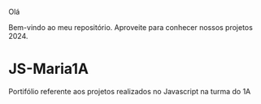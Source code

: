 Olá

Bem-vindo ao meu repositório. Aproveite para conhecer nossos projetos 2024.
# JS-Maria1A
Portifólio referente aos projetos realizados no Javascript na turma do 1A
